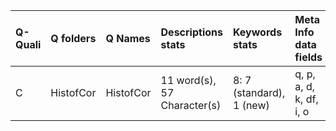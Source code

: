 |Q-Quali |Q folders |Q Names   |Descriptions stats          |Keywords stats           |Meta Info data fields   |Bad file names                                  |
|:-------|:---------|:---------|:---------------------------|:------------------------|:-----------------------|:-----------------------------------------------|
|C       |HistofCor |HistofCor |11 word(s), 57 Character(s) |8: 7 (standard), 1 (new) |q, p, a, d, k, df, i, o |bad Q file names!: Histogram of correlation.png |
